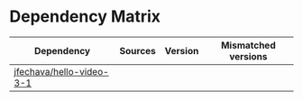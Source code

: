 # Dependency Matrix

Dependency | Sources | Version | Mismatched versions
---------- | ------- | ------- | -------------------
[jfechava/hello-video-3-1](https://github.com/jfechava/hello-video-3-1.git) |  | []() | 
